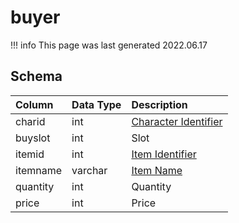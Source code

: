 # buyer

!!! info
	This page was last generated 2022.06.17

## Schema

| Column | Data Type | Description |
| :--- | :--- | :--- |
| charid | int | [Character Identifier](character_data.md) |
| buyslot | int | Slot |
| itemid | int | [Item Identifier](items.md) |
| itemname | varchar | [Item Name](items.md) |
| quantity | int | Quantity |
| price | int | Price |

